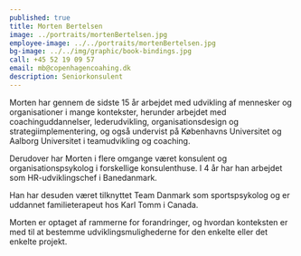```yaml
---
published: true
title: Morten Bertelsen
image: ../portraits/mortenBertelsen.jpg
employee-image: ../../portraits/mortenBertelsen.jpg
bg-image: ../../img/graphic/book-bindings.jpg
call: +45 52 19 09 57
email: mb@copenhagencoahing.dk
description: Seniorkonsulent
---
```


Morten har gennem de sidste 15 år arbejdet med udvikling af mennesker og organisationer i mange kontekster, herunder arbejdet med coachinguddannelser, lederudvikling, organisationsdesign og strategiimplementering, og også undervist på Københavns Universitet og Aalborg Universitet i teamudvikling og coaching. 

Derudover har Morten i flere omgange været konsulent og organisationspsykolog i forskellige konsulenthuse. I 4 år har han arbejdet som HR-udviklingschef i Banedanmark. 

Han har desuden været tilknyttet Team Danmark som sportspsykolog og er uddannet familieterapeut hos Karl Tomm i Canada. 

Morten er optaget af rammerne for forandringer, og hvordan konteksten er med til at bestemme udviklingsmulighederne for den enkelte eller det enkelte projekt.

